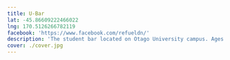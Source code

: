 ```yaml
---
title: U-Bar
lat: -45.86609222466022
lng: 170.5126266782119
facebook: 'https://www.facebook.com/refueldn/'
description: 'The student bar located on Otago University campus. Ages ago it was called Fuel, then ReFuel until 2018 when it was renamed to U-Bar.'
cover: ./cover.jpg
---
```

